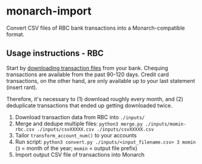 # monarch-import

Convert CSV files of RBC bank transactions into a Monarch-compatible format.

## Usage instructions - RBC

Start by
[downloading transaction files](https://www.rbcroyalbank.com/onlinebanking/bankingusertips/accountingsoftware/index.html)
from your bank. Chequing transactions are available from the past 90-120 days. Credit card
transactions, on the other hand, are only available up to your last statement (insert rant).

Therefore, it's necessary to (1) download roughly every month, and (2) deduplicate transactions that
ended up getting downloaded twice.

1. Download transaction data from RBC into `./inputs/`
1. Merge and dedupe multiple files:
   `python3 merge.py ./inputs/momin-rbc.csv ./inputs/csvXXXXX.csv ./inputs/csvXXXXX.csv`
1. Tailor `transform_account_num()` to your accounts
1. Run script: `python3 convert.py ./inputs/<input_filename.csv> 3 momin` (`3` = month of the year;
   `momin` = output file prefix)
1. Import output CSV file of transactions into Monarch
